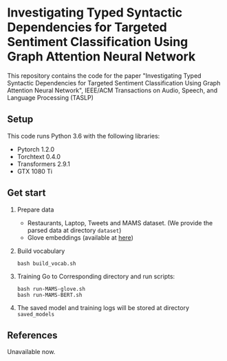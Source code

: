# Investigating Typed Syntactic Dependencies for Targeted Sentiment Classification Using Graph Attention Neural Network
This repository contains the code for the paper "Investigating Typed Syntactic Dependencies for Targeted Sentiment Classification Using Graph Attention Neural Network", IEEE/ACM Transactions on Audio, Speech, and Language Processing (TASLP)

## Setup

This code runs Python 3.6 with the following libraries:

+ Pytorch 1.2.0
+ Torchtext 0.4.0
+ Transformers 2.9.1
+ GTX 1080 Ti

## Get start

1. Prepare data
   + Restaurants, Laptop, Tweets and MAMS dataset. (We provide the parsed data at directory `dataset`)
   + Glove embeddings (available at [here](http://nlp.stanford.edu/data/glove.840B.300d.zip))

2. Build vocabulary
   ```
   bash build_vocab.sh
   ```

3. Training
   Go to Corresponding directory and run scripts:
   ``` 
   bash run-MAMS-glove.sh
   bash run-MAMS-BERT.sh
   ```

4. The saved model and training logs will be stored at directory `saved_models`  

## References

Unavailable now.